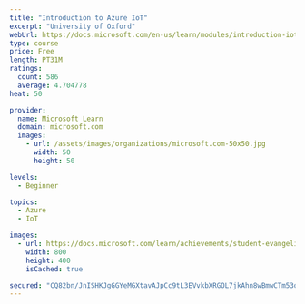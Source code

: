 ```yaml
---
title: "Introduction to Azure IoT"
excerpt: "University of Oxford"
webUrl: https://docs.microsoft.com/en-us/learn/modules/introduction-iot/
type: course
price: Free
length: PT31M
ratings:
  count: 586
  average: 4.704778
heat: 50

provider:
  name: Microsoft Learn
  domain: microsoft.com
  images:
    - url: /assets/images/organizations/microsoft.com-50x50.jpg
      width: 50
      height: 50

levels:
  - Beginner

topics:
  - Azure
  - IoT

images:
  - url: https://docs.microsoft.com/learn/achievements/student-evangelism/introduction-to-iot-social.png
    width: 800
    height: 400
    isCached: true

secured: "CQ82bn/JnISHKJgGGYeMGXtavAJpCc9tL3EVvkbXRGOL7jkAhn8wBmwCTm53oKgaPEwuXG2lRYREmz8a/IVndiA+GC1N1FD+YkdZqYyjCBM0jRvw/YpV25M5rM23wxtVXQLvSAvWxBr4QcUub5eG9T95gRoz1Yh9/VED//SjerQzJ2gUJID0kyKkLSsaHz1kPN188fgvI/pNR13t5AL8PHELMdSJZjph8YoTBuHc+VoBBnF66NfldhAFWlkiLuW8p0ad8hg8e5Tb0CDVwsNlYZbO3cbgrz4eeUpDRq4k//B8u/NDAnulOkxcclcYbLRDgeDUh3MoVmQ7W5/4wQWFbbf2KQBhD4pFFhbxJ2Zy4KrmTdoLM5oTVdgzKR7Ll2UI0e2DLrslNQcIdmyrSE1oTcVQFvYCNYwljp4BuH342iU=;tVheitrsAVD714i8ViwO8w=="
---
```


